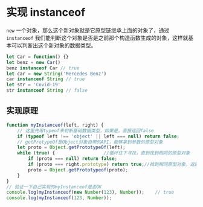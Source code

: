
# 实现 instanceof

`new` 一个对象，那么这个新对象就是它原型链继承上面的对象了，通过 `instanceof` 我们能判断这个对象是否是之前那个构造函数生成的对象，这样就基本可以判断出这个新对象的数据类型。

```js
let Car = function() {}
let benz = new Car()
benz instanceof Car // true
let car = new String('Mercedes Benz')
car instanceof String // true
let str = 'Covid-19'
str instanceof String // false
```

## 实现原理

```js
function myInstanceof(left, right) {
    // 这里先用typeof来判断基础数据类型，如果是，直接返回false
    if (typeof left !== 'object' || left === null) return false;
    // getProtypeOf是Object对象自带的API，能够拿到参数的原型对象
    let proto = Object.getPrototypeOf(left);
    while (true) {                  //循环往下寻找，直到找到相同的原型对象
        if (proto === null) return false;
        if (proto === right.prototype) return true;//找到相同原型对象，返回true
        proto = Object.getPrototypeof(proto);
    }
}
// 验证一下自己实现的myInstanceof是否OK
console.log(myInstanceof(new Number(123), Number));    // true
console.log(myInstanceof(123, Number));      
```

